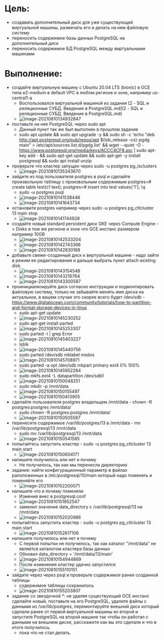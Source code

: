 # Цель:

- создавать дополнительный диск для уже существующей виртуальной машины, размечать его и делать на нем файловую систему
- переносить содержимое базы данных PostgreSQL на дополнительный диск
- переносить содержимое БД PostgreSQL между виртуальными машинами

# Выполнение:

- создайте виртуальную машину c Ubuntu 20.04 LTS (bionic) в GCE типа e2-medium в default VPC в любом регионе и зоне, например us-central1-a 
  - Воспользовался виртуальной машиной из задания   [2 - SQL и реляционные СУБД. Введение в PostgreSQL.md](2 - SQL и реляционные СУБД. Введение в PostgreSQL.md) 
  - ![image-20210810134932847](3%20-%20%D0%A4%D0%B8%D0%B7%D0%B8%D1%87%D0%B5%D1%81%D0%BA%D0%B8%D0%B9%20%D1%83%D1%80%D0%BE%D0%B2%D0%B5%D0%BD%D1%8C%20PostgreSQL%20.assets/image-20210810134932847.png)
- поставьте на нее PostgreSQL через sudo apt
  - Данный пункт так же был выполнен в прошлом задание
  - sudo apt update && sudo apt upgrade -y && sudo sh -c 'echo "deb http://apt.postgresql.org/pub/repos/apt $(lsb_release -cs)-pgdg main" > /etc/apt/sources.list.d/pgdg.list' && wget --quiet -O - https://www.postgresql.org/media/keys/ACCC4CF8.asc | sudo apt-key add - && sudo apt-get update && sudo apt-get -y install postgresql && sudo apt install unzip
- проверьте что кластер запущен через sudo -u postgres pg_lsclusters
  - ![image-20210810135343670](3%20-%20%D0%A4%D0%B8%D0%B7%D0%B8%D1%87%D0%B5%D1%81%D0%BA%D0%B8%D0%B9%20%D1%83%D1%80%D0%BE%D0%B2%D0%B5%D0%BD%D1%8C%20PostgreSQL%20.assets/image-20210810135343670.png)
- зайдите из под пользователя postgres в psql и сделайте произвольную таблицу с произвольным содержимым postgres=# create table test(c1 text); postgres=# insert into test values('1'); \q
  - sudo -u postgres psql
  - ![image-20210810141538446](3%20-%20%D0%A4%D0%B8%D0%B7%D0%B8%D1%87%D0%B5%D1%81%D0%BA%D0%B8%D0%B9%20%D1%83%D1%80%D0%BE%D0%B2%D0%B5%D0%BD%D1%8C%20PostgreSQL%20.assets/image-20210810141538446.png)
  - ![image-20210810141643734](3%20-%20%D0%A4%D0%B8%D0%B7%D0%B8%D1%87%D0%B5%D1%81%D0%BA%D0%B8%D0%B9%20%D1%83%D1%80%D0%BE%D0%B2%D0%B5%D0%BD%D1%8C%20PostgreSQL%20.assets/image-20210810141643734.png)
- остановите postgres например через sudo -u postgres pg_ctlcluster 13 main stop
  - ![image-20210810141744928](3%20-%20%D0%A4%D0%B8%D0%B7%D0%B8%D1%87%D0%B5%D1%81%D0%BA%D0%B8%D0%B9%20%D1%83%D1%80%D0%BE%D0%B2%D0%B5%D0%BD%D1%8C%20PostgreSQL%20.assets/image-20210810141744928.png)
- создайте новый standard persistent диск GKE через Compute Engine -> Disks в том же регионе и зоне что GCE инстанс размером например 10GB
  - ![image-20210810142533204](3%20-%20%D0%A4%D0%B8%D0%B7%D0%B8%D1%87%D0%B5%D1%81%D0%BA%D0%B8%D0%B9%20%D1%83%D1%80%D0%BE%D0%B2%D0%B5%D0%BD%D1%8C%20PostgreSQL%20.assets/image-20210810142533204.png)
  - ![image-20210810142743368](3%20-%20%D0%A4%D0%B8%D0%B7%D0%B8%D1%87%D0%B5%D1%81%D0%BA%D0%B8%D0%B9%20%D1%83%D1%80%D0%BE%D0%B2%D0%B5%D0%BD%D1%8C%20PostgreSQL%20.assets/image-20210810142743368.png)
  - ![image-20210810142830168](3%20-%20%D0%A4%D0%B8%D0%B7%D0%B8%D1%87%D0%B5%D1%81%D0%BA%D0%B8%D0%B9%20%D1%83%D1%80%D0%BE%D0%B2%D0%B5%D0%BD%D1%8C%20PostgreSQL%20.assets/image-20210810142830168.png)
- добавьте свеже-созданный диск к виртуальной машине - надо зайти в режим ее редактирования и дальше выбрать пункт attach existing disk
  - ![image-20210810143154548](3%20-%20%D0%A4%D0%B8%D0%B7%D0%B8%D1%87%D0%B5%D1%81%D0%BA%D0%B8%D0%B9%20%D1%83%D1%80%D0%BE%D0%B2%D0%B5%D0%BD%D1%8C%20PostgreSQL%20.assets/image-20210810143154548.png)
  - ![image-20210810143216764](3%20-%20%D0%A4%D0%B8%D0%B7%D0%B8%D1%87%D0%B5%D1%81%D0%BA%D0%B8%D0%B9%20%D1%83%D1%80%D0%BE%D0%B2%D0%B5%D0%BD%D1%8C%20PostgreSQL%20.assets/image-20210810143216764.png)
  - ![image-20210810143300587](3%20-%20%D0%A4%D0%B8%D0%B7%D0%B8%D1%87%D0%B5%D1%81%D0%BA%D0%B8%D0%B9%20%D1%83%D1%80%D0%BE%D0%B2%D0%B5%D0%BD%D1%8C%20PostgreSQL%20.assets/image-20210810143300587.png)
- проинициализируйте диск согласно инструкции и подмонтировать файловую систему, только не забывайте менять имя диска на актуальное, в вашем случае это скорее всего будет /dev/sdb - https://www.digitalocean.com/community/tutorials/how-to-partition-and-format-storage-devices-in-linux
  - sudo apt-get update
  - ![image-20210810145230252](3%20-%20%D0%A4%D0%B8%D0%B7%D0%B8%D1%87%D0%B5%D1%81%D0%BA%D0%B8%D0%B9%20%D1%83%D1%80%D0%BE%D0%B2%D0%B5%D0%BD%D1%8C%20PostgreSQL%20.assets/image-20210810145230252.png)
  - sudo apt-get install parted
  - ![image-20210810145253307](3%20-%20%D0%A4%D0%B8%D0%B7%D0%B8%D1%87%D0%B5%D1%81%D0%BA%D0%B8%D0%B9%20%D1%83%D1%80%D0%BE%D0%B2%D0%B5%D0%BD%D1%8C%20PostgreSQL%20.assets/image-20210810145253307.png)
  - sudo parted -l | grep Error
  - ![image-20210810145403227](3%20-%20%D0%A4%D0%B8%D0%B7%D0%B8%D1%87%D0%B5%D1%81%D0%BA%D0%B8%D0%B9%20%D1%83%D1%80%D0%BE%D0%B2%D0%B5%D0%BD%D1%8C%20PostgreSQL%20.assets/image-20210810145403227.png)
  - lsblk
  - ![image-20210810145440756](3%20-%20%D0%A4%D0%B8%D0%B7%D0%B8%D1%87%D0%B5%D1%81%D0%BA%D0%B8%D0%B9%20%D1%83%D1%80%D0%BE%D0%B2%D0%B5%D0%BD%D1%8C%20PostgreSQL%20.assets/image-20210810145440756.png)
  - sudo parted /dev/sdb mklabel msdos
  - ![image-20210810145708971](3%20-%20%D0%A4%D0%B8%D0%B7%D0%B8%D1%87%D0%B5%D1%81%D0%BA%D0%B8%D0%B9%20%D1%83%D1%80%D0%BE%D0%B2%D0%B5%D0%BD%D1%8C%20PostgreSQL%20.assets/image-20210810145708971.png)
  - sudo parted -a opt /dev/sdb mkpart primary ext4 0% 100%
  - ![image-20210810145952284](3%20-%20%D0%A4%D0%B8%D0%B7%D0%B8%D1%87%D0%B5%D1%81%D0%BA%D0%B8%D0%B9%20%D1%83%D1%80%D0%BE%D0%B2%D0%B5%D0%BD%D1%8C%20PostgreSQL%20.assets/image-20210810145952284.png)
  - sudo mkfs.ext4 -L datapartition /dev/sdb1
  - ![image-20210810150048251](3%20-%20%D0%A4%D0%B8%D0%B7%D0%B8%D1%87%D0%B5%D1%81%D0%BA%D0%B8%D0%B9%20%D1%83%D1%80%D0%BE%D0%B2%D0%B5%D0%BD%D1%8C%20PostgreSQL%20.assets/image-20210810150048251.png)
  - sudo mkdir -p /mnt/data
  - ![image-20210810150155497](3%20-%20%D0%A4%D0%B8%D0%B7%D0%B8%D1%87%D0%B5%D1%81%D0%BA%D0%B8%D0%B9%20%D1%83%D1%80%D0%BE%D0%B2%D0%B5%D0%BD%D1%8C%20PostgreSQL%20.assets/image-20210810150155497.png)
  - ![image-20210810150413905](3%20-%20%D0%A4%D0%B8%D0%B7%D0%B8%D1%87%D0%B5%D1%81%D0%BA%D0%B8%D0%B9%20%D1%83%D1%80%D0%BE%D0%B2%D0%B5%D0%BD%D1%8C%20PostgreSQL%20.assets/image-20210810150413905.png)
- сделайте пользователя postgres владельцем /mnt/data - chown -R postgres:postgres /mnt/data/
  - sudo chown -R postgres:postgres /mnt/data/
  - ![image-20210810150505587](3%20-%20%D0%A4%D0%B8%D0%B7%D0%B8%D1%87%D0%B5%D1%81%D0%BA%D0%B8%D0%B9%20%D1%83%D1%80%D0%BE%D0%B2%D0%B5%D0%BD%D1%8C%20PostgreSQL%20.assets/image-20210810150505587.png)
- перенесите содержимое /var/lib/postgres/13 в /mnt/data - mv /var/lib/postgresql/13 /mnt/data
  - sudo  mv /var/lib/postgresql/13 /mnt/data
  - ![image-20210810150541585](3%20-%20%D0%A4%D0%B8%D0%B7%D0%B8%D1%87%D0%B5%D1%81%D0%BA%D0%B8%D0%B9%20%D1%83%D1%80%D0%BE%D0%B2%D0%B5%D0%BD%D1%8C%20PostgreSQL%20.assets/image-20210810150541585.png)
- попытайтесь запустить кластер - sudo -u postgres pg_ctlcluster 13 main start
  - ![image-20210810150604171](3%20-%20%D0%A4%D0%B8%D0%B7%D0%B8%D1%87%D0%B5%D1%81%D0%BA%D0%B8%D0%B9%20%D1%83%D1%80%D0%BE%D0%B2%D0%B5%D0%BD%D1%8C%20PostgreSQL%20.assets/image-20210810150604171.png)
- напишите получилось или нет и почему
  - Не получилось, так как мы перенесли директорию
- задание: найти конфигурационный параметр в файлах раположенных в /etc/postgresql/10/main который надо поменять и поменяйте его
  - ![image-20210810152200071](3%20-%20%D0%A4%D0%B8%D0%B7%D0%B8%D1%87%D0%B5%D1%81%D0%BA%D0%B8%D0%B9%20%D1%83%D1%80%D0%BE%D0%B2%D0%B5%D0%BD%D1%8C%20PostgreSQL%20.assets/image-20210810152200071.png)
- напишите что и почему поменяли
  - Измения внес в  postgresql.conf
  - ![image-20210810151852547](3%20-%20%D0%A4%D0%B8%D0%B7%D0%B8%D1%87%D0%B5%D1%81%D0%BA%D0%B8%D0%B9%20%D1%83%D1%80%D0%BE%D0%B2%D0%B5%D0%BD%D1%8C%20PostgreSQL%20.assets/image-20210810151852547.png)
  - заменил значение data_directory с /var/lib/postgresql/13 на /mnt/data
  - ![image-20210810152020986](3%20-%20%D0%A4%D0%B8%D0%B7%D0%B8%D1%87%D0%B5%D1%81%D0%BA%D0%B8%D0%B9%20%D1%83%D1%80%D0%BE%D0%B2%D0%B5%D0%BD%D1%8C%20PostgreSQL%20.assets/image-20210810152020986.png)
- попытайтесь запустить кластер - sudo -u postgres pg_ctlcluster 13 main start
  - ![image-20210810152617106](3%20-%20%D0%A4%D0%B8%D0%B7%D0%B8%D1%87%D0%B5%D1%81%D0%BA%D0%B8%D0%B9%20%D1%83%D1%80%D0%BE%D0%B2%D0%B5%D0%BD%D1%8C%20PostgreSQL%20.assets/image-20210810152617106.png)
- напишите получилось или нет и почему
  - С первой попытки не получилось, так как каталог "/mnt/data" не является каталогом кластера базы данных
  - Обновил data_directory = '/mnt/data/13/main'  
  - ![image-20210810154944869](3%20-%20%D0%A4%D0%B8%D0%B7%D0%B8%D1%87%D0%B5%D1%81%D0%BA%D0%B8%D0%B9%20%D1%83%D1%80%D0%BE%D0%B2%D0%B5%D0%BD%D1%8C%20PostgreSQL%20.assets/image-20210810154944869.png)
  - После изменения кластер удачно запустился
  - ![image-20210810155110151](3%20-%20%D0%A4%D0%B8%D0%B7%D0%B8%D1%87%D0%B5%D1%81%D0%BA%D0%B8%D0%B9%20%D1%83%D1%80%D0%BE%D0%B2%D0%B5%D0%BD%D1%8C%20PostgreSQL%20.assets/image-20210810155110151.png)
- зайдите через через psql и проверьте содержимое ранее созданной таблицы
  - содержимое таблицы сохранилось
  - ![image-20210810155203807](3%20-%20%D0%A4%D0%B8%D0%B7%D0%B8%D1%87%D0%B5%D1%81%D0%BA%D0%B8%D0%B9%20%D1%83%D1%80%D0%BE%D0%B2%D0%B5%D0%BD%D1%8C%20PostgreSQL%20.assets/image-20210810155203807.png)
- задание со звездочкой *: не удаляя существующий GCE инстанс сделайте новый, поставьте на его PostgreSQL, удалите файлы с данными из /var/lib/postgres, перемонтируйте внешний диск который сделали ранее от первой виртуальной машины ко второй и запустите PostgreSQL на второй машине так чтобы он работал с данными на внешнем диске, расскажите как вы это сделали и что в итоге получилось.
  - пока что не стал делать.

